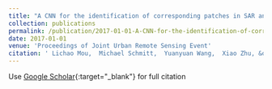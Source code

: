 ```yaml
---
title: "A CNN for the identification of corresponding patches in SAR and optical imagery of urban scenes"
collection: publications
permalink: /publication/2017-01-01-A-CNN-for-the-identification-of-corresponding-patches-in-SAR-and-optical-imagery-of-urban-scenes
date: 2017-01-01
venue: 'Proceedings of Joint Urban Remote Sensing Event'
citation: ' Lichao Mou,  Michael Schmitt,  Yuanyuan Wang,  Xiao Zhu, &quot;A CNN for the identification of corresponding patches in SAR and optical imagery of urban scenes.&quot; Proceedings of Joint Urban Remote Sensing Event, 2017.'
---
```

Use [Google Scholar](https://scholar.google.com/scholar?q=A+CNN+for+the+identification+of+corresponding+patches+in+SAR+and+optical+imagery+of+urban+scenes){:target="_blank"} for full citation